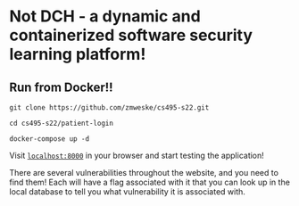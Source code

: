 # Not DCH - a dynamic and containerized software security learning platform!

## Run from Docker!!
`git clone https://github.com/zmweske/cs495-s22.git`

`cd cs495-s22/patient-login`

`docker-compose up -d`

Visit [`localhost:8000`](localhost:8000) in your browser and start testing the application!

There are several vulnerabilities throughout the website, and you need to find them! Each will have a flag associated with it that you can look up in the local database to tell you what vulnerability it is associated with. 